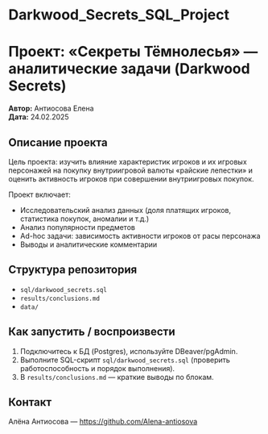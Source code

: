 # Darkwood_Secrets_SQL_Project
# Проект: «Секреты Тёмнолесья» — аналитические задачи (Darkwood Secrets)

**Автор:** Антиосова Елена  
**Дата:** 24.02.2025

## Описание проекта
Цель проекта: изучить влияние характеристик игроков и их игровых персонажей на покупку внутриигровой валюты «райские лепестки» и оценить активность игроков при совершении внутриигровых покупок.

Проект включает:
- Исследовательский анализ данных (доля платящих игроков, статистика покупок, аномалии и т.д.)
- Анализ популярности предметов
- Ad-hoc задачи: зависимость активности игроков от расы персонажа
- Выводы и аналитические комментарии

## Структура репозитория
- `sql/darkwood_secrets.sql`
- `results/conclusions.md` 
- `data/` 

## Как запустить / воспроизвести
1. Подключитесь к БД (Postgres), используйте DBeaver/pgAdmin.
2. Выполните SQL-скрипт `sql/darkwood_secrets.sql` (проверить работоспособность и порядок выполнения).
3. В `results/conclusions.md` — краткие выводы по блокам.

## Контакт
Алёна Антиосова — https://github.com/Alena-antiosova
